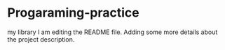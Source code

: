 
# Progaraming-practice
my library
I am editing the README file. Adding some more details about the project description.







